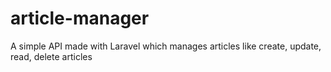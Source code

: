 # article-manager
A simple API made with Laravel which manages articles like create, update, read, delete articles

